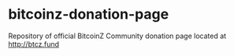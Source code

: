 # bitcoinz-donation-page
Repository of official BitcoinZ Community donation page located at http://btcz.fund
